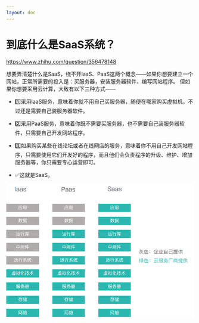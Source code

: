 ```yaml
---
layout: doc
---
```


# 到底什么是SaaS系统？

<https://www.zhihu.com/question/356478148>

>

想要弄清楚什么是SaaS，绕不开IaaS、PaaS这两个概念——如果你想要建立一个网站，正常所需要的投入是：买服务器，安装服务器软件，编写网站程序。 但如果你想要采用云计算，大致有以下三种方式——

- 1️⃣采用IaaS服务，意味着你就不用自己买服务器，随便在哪家购买虚拟机，不过还是需要自己装服务器软件。

- 2️⃣采用PaaS服务，意味着你既不需要买服务器，也不需要自己装服务器软件，只需要自己开发网站程序。
- 3️⃣如果购买某些在线论坛或者在线网店的服务，意味着你不用自己开发网站程序，只需要使用它们开发好的程序，而且他们会负责程序的升级、维护、增加服务器等，你只需要专心运营即可。
- ✅这就是SaaS。

![对比](assets/什么是Sass系统/image.png)
